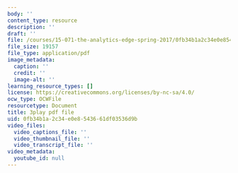 ```yaml
---
body: ''
content_type: resource
description: ''
draft: ''
file: /courses/15-071-the-analytics-edge-spring-2017/0fb34b1a2c34e0e8543661df03536d9b_IZ0qGEZkTIw.pdf
file_size: 19157
file_type: application/pdf
image_metadata:
  caption: ''
  credit: ''
  image-alt: ''
learning_resource_types: []
license: https://creativecommons.org/licenses/by-nc-sa/4.0/
ocw_type: OCWFile
resourcetype: Document
title: 3play pdf file
uid: 0fb34b1a-2c34-e0e8-5436-61df03536d9b
video_files:
  video_captions_file: ''
  video_thumbnail_file: ''
  video_transcript_file: ''
video_metadata:
  youtube_id: null
---
```


